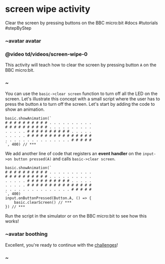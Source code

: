 # screen wipe activity

Clear the screen by pressing buttons on the BBC micro:bit #docs #tutorials #stepByStep

### ~avatar avatar

### @video td/videos/screen-wipe-0

This activity will teach how to clear the screen by pressing button ``A`` on the BBC micro:bit.

### ~

You can use the `basic->clear screen` function to turn off all the LED on the screen. Let's illustrate this concept with a small script where the user has to press the button ``A`` to turn off the screen. Let's start by adding the code to show an animation.

```
basic.showAnimation(`
# # # # # # # # # # . . . . . . . . . .
# # # # # # # # # # . . . . . . . . . .
. . . . . # # # # # # # # # # . . . . .
. . . . . # # # # # # # # # # # # # # #
. . . . . . . . . . . . . . . # # # # #
`, 400) // ***
```

We add another line of code that registers an **event handler** on the `input->on button pressed(A)` and calls `basic->clear screen`.

```
basic.showAnimation(`
# # # # # # # # # # . . . . . . . . . .
# # # # # # # # # # . . . . . . . . . .
. . . . . # # # # # # # # # # . . . . .
. . . . . # # # # # # # # # # # # # # #
. . . . . . . . . . . . . . . # # # # #
`, 400)
input.onButtonPressed(Button.A, () => {
    basic.clearScreen() // ***
}) // ***
```

Run the script in the simulator or on the BBC micro:bit to see how this works!

### ~avatar boothing

Excellent, you're ready to continue with the [challenges](/microbit/lessons/screen-wipe/challenges)!

### ~

